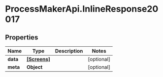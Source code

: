 # ProcessMakerApi.InlineResponse20017

## Properties

Name | Type | Description | Notes
------------ | ------------- | ------------- | -------------
**data** | [**[Screens]**](Screens.md) |  | [optional] 
**meta** | **Object** |  | [optional] 


